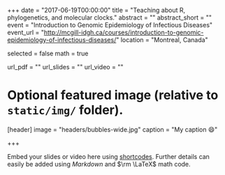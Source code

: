 +++
date = "2017-06-19T00:00:00"
title = "Teaching about R, phylogenetics, and molecular clocks."
abstract = ""
abstract_short = ""
event = "Introduction to Genomic Epidemiology of Infectious Diseases"
event_url = "http://mcgill-idgh.ca/courses/introduction-to-genomic-epidemiology-of-infectious-diseases/"
location = "Montreal, Canada"

selected = false
math = true

url_pdf = ""
url_slides = ""
url_video = ""

# Optional featured image (relative to `static/img/` folder).
[header]
image = "headers/bubbles-wide.jpg"
caption = "My caption :smile:"

+++

Embed your slides or video here using [shortcodes](https://gcushen.github.io/hugo-academic-demo/post/writing-markdown-latex/). Further details can easily be added using *Markdown* and $\rm \LaTeX$ math code. 
